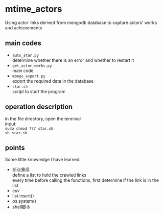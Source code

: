 # mtime_actors
Using actor links derived from mongodb database to capture actors' works and achievements
## main codes
* `auto_star.py` <br> determine whether there is an error and whether to restart it<br>
* `get_actor_works.py` <br> main code <br>
* `mongo_export.py` <br> export the required data in the database <br>
* `star.sh` <br> script to start the program <br>
## operation description
in the file directory, open the terminal <br>
input: <br> 
`sudo chmod 777 star.sh`<br>
`sh star.sh`
## points
Some little knowledge I have learned <br>
* 断点重续 <br>
define a list to hold the crawled links <br>
every time before calling the functions, first determine if the link is in the list
* csv
* list.insert()
* os.system()
* shell脚本
